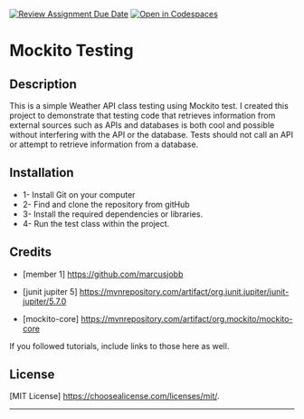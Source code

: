 [![Review Assignment Due Date](https://classroom.github.com/assets/deadline-readme-button-24ddc0f5d75046c5622901739e7c5dd533143b0c8e959d652212380cedb1ea36.svg)](https://classroom.github.com/a/-Un0hjO8)
[![Open in Codespaces](https://classroom.github.com/assets/launch-codespace-7f7980b617ed060a017424585567c406b6ee15c891e84e1186181d67ecf80aa0.svg)](https://classroom.github.com/open-in-codespaces?assignment_repo_id=11299793)
# Mockito Testing

## Description

This is a simple Weather API class testing using Mockito test. I created this project to demonstrate that testing code that retrieves information from external sources such as APIs and databases is both cool and possible without interfering with the API or the database. Tests should not call an API or attempt to retrieve information from a database.

## Installation

* 1- Install Git on your computer
* 2- Find and clone the repository from gitHub
* 3- Install the required dependencies or libraries.
* 4- Run the test class within the project.

## Credits

* [member 1] https://github.com/marcusjobb


* [junit jupiter 5] https://mvnrepository.com/artifact/org.junit.jupiter/junit-jupiter/5.7.0
* [mockito-core] https://mvnrepository.com/artifact/org.mockito/mockito-core

If you followed tutorials, include links to those here as well.

## License

[MIT License] https://choosealicense.com/licenses/mit/.

---